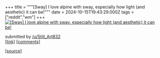+++
title = """[Sway] I love alpine with sway, especially how light (and aesthetic) it can be!"""
date = 2024-10-15T19:43:29.000Z
tags = ["reddit","wm"]
+++
[![[Sway] I love alpine with sway, especially how light (and aesthetic) it can be!](https://b.thumbs.redditmedia.com/E__6nBOpbiVRzSkBEPh5SF6wBgeIGCuRJ7NRe3-liuY.jpg "[Sway] I love alpine with sway, especially how light (and aesthetic) it can be!")](https://www.reddit.com/r/unixporn/comments/1g4ghfc/sway_i_love_alpine_with_sway_especially_how_light/)

submitted by [/u/Still\_Art832](https://www.reddit.com/user/Still_Art832)  
[\[link\]](https://www.reddit.com/gallery/1g4ghfc) [\[comments\]](https://www.reddit.com/r/unixporn/comments/1g4ghfc/sway_i_love_alpine_with_sway_especially_how_light/)

[[source]](https://www.reddit.com/r/unixporn/comments/1g4ghfc/sway_i_love_alpine_with_sway_especially_how_light/)
